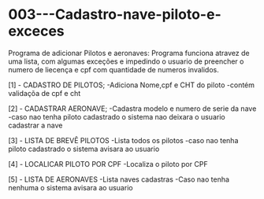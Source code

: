 # 003---Cadastro-nave-piloto-e-exceces

Programa de adicionar Pilotos e aeronaves:
   Programa funciona atravez de uma lista, com algumas exceções e impedindo o usuario de preencher o numero de liecença e cpf com quantidade de numeros invalidos.


   [1] - CADASTRO DE PILOTOS;
   -Adiciona Nome,cpf e CHT do piloto
   -contém validaçõa de cpf e cht
   
   [2] - CADASTRAR AERONAVE;
   -Cadastra modelo e numero de serie da nave
   -caso nao tenha piloto cadastrado o sistema nao deixara o usuario cadastrar a nave
   
   [3] - LISTA DE BREVÊ PILOTOS
   -Lista todos os pilotos
   -caso nao tenha piloto cadastrado o sistema avisara ao usuario
   
   [4] - LOCALICAR PILOTO POR CPF
   -Localiza o piloto por CPF
   
   [5] - LISTA DE AERONAVES
   -Lista naves cadastras
   -Caso nao tenha nenhuma o sistema avisara ao usuario

